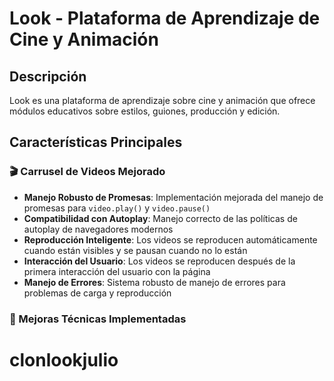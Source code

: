 # Look - Plataforma de Aprendizaje de Cine y Animación

## Descripción
Look es una plataforma de aprendizaje sobre cine y animación que ofrece módulos educativos sobre estilos, guiones, producción y edición.

## Características Principales

### 🎬 Carrusel de Videos Mejorado
- **Manejo Robusto de Promesas**: Implementación mejorada del manejo de promesas para `video.play()` y `video.pause()`
- **Compatibilidad con Autoplay**: Manejo correcto de las políticas de autoplay de navegadores modernos
- **Reproducción Inteligente**: Los videos se reproducen automáticamente cuando están visibles y se pausan cuando no lo están
- **Interacción del Usuario**: Los videos se reproducen después de la primera interacción del usuario con la página
- **Manejo de Errores**: Sistema robusto de manejo de errores para problemas de carga y reproducción

### 🔧 Mejoras Técnicas Implementadas
# clonlookjulio
